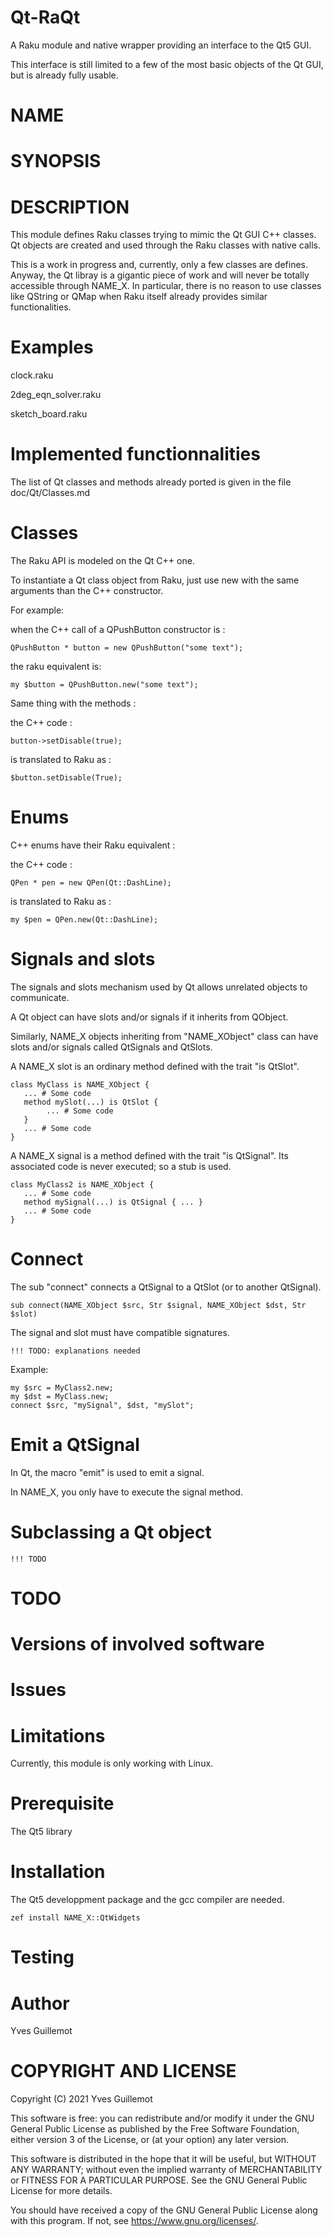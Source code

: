 # Qt-RaQt
A Raku module and native wrapper providing an interface to the Qt5 GUI.

This interface is still limited to a few of the most basic objects of
the Qt GUI, but is already fully usable.

NAME
====

SYNOPSIS
========

DESCRIPTION
===========

This module defines Raku classes trying to mimic the Qt GUI C++ classes.
Qt objects are created and used through the Raku classes with native calls.

This is a work in progress and, currently, only a few classes are defines.
Anyway, the Qt libray is a gigantic piece of work and will never be totally accessible through NAME_X.
In particular, there is no reason to use classes like QString or QMap when Raku itself already provides similar functionalities.

# Examples

clock.raku

2deg_eqn_solver.raku

sketch_board.raku


# Implemented functionnalities

The list of Qt classes and methods already ported is given in the
file doc/Qt/Classes.md

# Classes

The Raku API is modeled on the Qt C++ one.

To instantiate a Qt class object from Raku, just use new with the same arguments than the C++ constructor.

For example:

when the C++ call of a QPushButton constructor is :

`QPushButton * button = new QPushButton("some text");`

the raku equivalent is:

`my $button = QPushButton.new("some text");`

Same thing with the methods :

the C++ code :

`button->setDisable(true);`

is translated to Raku as :

`$button.setDisable(True);`

# Enums 

C++ enums have their Raku equivalent :

the C++ code :

`QPen * pen = new QPen(Qt::DashLine);`

is translated to Raku as :

`my $pen = QPen.new(Qt::DashLine);`


# Signals and slots

The signals and slots mechanism used by Qt allows unrelated objects to communicate.

A Qt object can have slots and/or signals if it inherits from QObject.

Similarly, NAME_X objects inheriting from "NAME_XObject" class can have slots and/or signals called QtSignals and QtSlots.

A NAME_X slot is an ordinary method defined with the trait "is QtSlot".

```
class MyClass is NAME_XObject {
   ... # Some code
   method mySlot(...) is QtSlot {
        ... # Some code
   }
   ... # Some code
}
```

A NAME_X signal is a method defined with the trait "is QtSignal".
Its associated code is never executed; so a stub is used.

```
class MyClass2 is NAME_XObject {
   ... # Some code
   method mySignal(...) is QtSignal { ... }
   ... # Some code
}
```

# Connect

The sub "connect" connects a QtSignal to a QtSlot (or to another QtSignal).

`sub connect(NAME_XObject $src, Str $signal, NAME_XObject $dst, Str $slot)`

The signal and slot must have compatible signatures.

    !!! TODO: explanations needed

Example:

```
my $src = MyClass2.new;
my $dst = MyClass.new;
connect $src, "mySignal", $dst, "mySlot";
```

# Emit a QtSignal

In Qt, the macro "emit" is used to emit a signal.

In NAME_X, you only have to execute the signal method. 

# Subclassing a Qt object

    !!! TODO

# TODO

# Versions of involved software


# Issues

# Limitations

Currently, this module is only working with Linux.

# Prerequisite

The Qt5 library

# Installation

The Qt5 developpment package and the gcc compiler are needed.

`zef install NAME_X::QtWidgets`

# Testing

# Author

Yves Guillemot


# COPYRIGHT AND LICENSE

Copyright (C) 2021 Yves Guillemot

This software is free: you can redistribute and/or modify it under
the GNU General Public License as published by the Free Software
Foundation, either version 3 of the License, or (at your option) any
later version.

This software is distributed in the hope that it will be useful,
but WITHOUT ANY WARRANTY; without even the implied warranty of
MERCHANTABILITY or FITNESS FOR A PARTICULAR PURPOSE.  See the
GNU General Public License for more details.

You should have received a copy of the GNU General Public License
along with this program.  If not, see <https://www.gnu.org/licenses/>.
